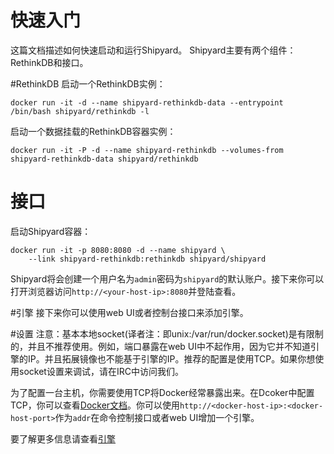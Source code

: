 # 快速入门
这篇文档描述如何快速启动和运行Shipyard。
Shipyard主要有两个组件：RethinkDB和接口。

#RethinkDB
启动一个RethinkDB实例：
```
docker run -it -d --name shipyard-rethinkdb-data --entrypoint /bin/bash shipyard/rethinkdb -l
```
启动一个数据挂载的RethinkDB容器实例：
```
docker run -it -P -d --name shipyard-rethinkdb --volumes-from shipyard-rethinkdb-data shipyard/rethinkdb
```

# 接口
启动Shipyard容器：
```
docker run -it -p 8080:8080 -d --name shipyard \
    --link shipyard-rethinkdb:rethinkdb shipyard/shipyard
```
Shipyard将会创建一个用户名为```admin```密码为```shipyard```的默认账户。接下来你可以打开浏览器访问```http://<your-host-ip>:8080```并登陆查看。

#引擎
接下来你可以使用web UI或者控制台接口来添加引擎。

#设置
注意：基本本地socket(译者注：即unix:/var/run/docker.socket)是有限制的，并且不推荐使用。例如，端口暴露在web UI中不起作用，因为它并不知道引擎的IP。并且拓展镜像也不能基于引擎的IP。推荐的配置是使用TCP。如果你想使用socket设置来调试，请在IRC中访问我们。

为了配置一台主机，你需要使用TCP将Docker经常暴露出来。在Dcoker中配置TCP，你可以查看[Docker文档](https://docs.docker.com/articles/basics/)。你可以使用```http://<docker-host-ip>:<docker-host-port>```作为```addr```在命令控制接口或者web UI增加一个引擎。

要了解更多信息请查看[引擎](/engines.html)

